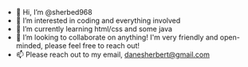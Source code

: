 - 👋 Hi, I’m @sherbed968
- 👀 I’m interested in coding and everything involved
- 🌱 I’m currently learning html/css and some java
- 💞️ I’m looking to collaborate on anything! I'm very friendly and open-minded, please feel free to reach out!
- 📫 Please reach out to my email, danesherbert@gmail.com

<!---
sherbed968/sherbed968 is a ✨ special ✨ repository because its `README.md` (this file) appears on your GitHub profile.
You can click the Preview link to take a look at your changes.
--->
